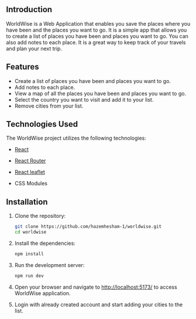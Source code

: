 ## Introduction

WorldWise is a Web Application that enables you save the places where you have been and the places you want to go. It is a simple app that allows you to create a list of places you have been and places you want to go. You can also add notes to each place. It is a great way to keep track of your travels and plan your next trip.

## Features

- Create a list of places you have been and places you want to go.
- Add notes to each place.
- View a map of all the places you have been and places you want to go.
- Select the country you want to visit and add it to your list.
- Remove cities from your list.

## Technologies Used

The WorldWise project utilizes the following technologies:

- [React](https://reactjs.org/)

- [React Router](https://reactrouter.com/)

- [React leaflet](https://react-leaflet.js.org/)

- CSS Modules


## Installation

1. Clone the repository:

   ```bash
   git clone https://github.com/hazemhesham-1/worldwise.git
   cd worldwise
   ```

2. Install the dependencies:

   ```bash
   npm install
   ```
3. Run the development server:

   ```bash
   npm run dev
   ```

4. Open your browser and navigate to [http://localhost:5173/](http://localhost:5173/) to access WorldWise application.

5. Login with already created account and start adding your cities to the list.
